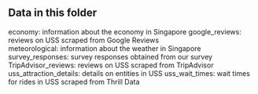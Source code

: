 ## Data in this folder

economy: information about the economy in Singapore 
google_reviews: reviews on USS scraped from Google Reviews  
meteorological: information about the weather in Singapore  
survey_responses: survey responses obtained from our survey
TripAdvisor_reviews: reviews on USS scraped from TripAdvisor
uss_attraction_details: details on entities in USS
uss_wait_times: wait times for rides in USS scraped from Thrill Data